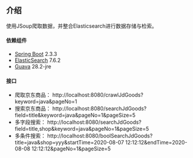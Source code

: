 ## 介绍
使用JSoup爬取数据，并整合Elasticsearch进行数据存储与检索。

#### 依赖组件
* [Spring Boot](https://spring.io/projects/spring-boot/) 2.3.3
* [ElasticSearch](https://www.elastic.co/cn/elasticsearch/) 7.6.2
* [Guava](https://github.com/google/guava/) 28.2-jre

#### 接口
* 爬取京东商品：
    http://localhost:8080/crawlJdGoods?keyword=java&pageNo=1
* 搜索京东商品：
    http://localhost:8080/searchJdGoods?field=title&keyword=java&pageNo=1&pageSize=5
* 多字段搜索：
    http://localhost:8080/searchJdGoods?field=title,shop&keyword=java&pageNo=1&pageSize=5
* 多条件搜索：
    http://localhost:8080/boolSearchJdGoods?title=java&shop=yyy&startTime=2020-08-07 12:12:12&endTime=2020-08-08 12:12:12&pageNo=1&pageSize=5